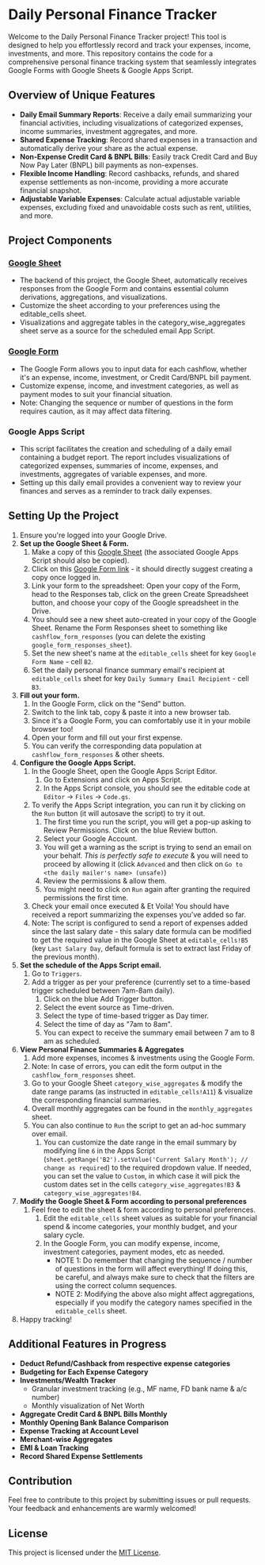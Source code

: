 # Daily Personal Finance Tracker

Welcome to the Daily Personal Finance Tracker project! This tool is designed to help you effortlessly record and track your expenses, income, investments, and more. This repository contains the code for a comprehensive personal finance tracking system that seamlessly integrates Google Forms with Google Sheets & Google Apps Script.

## Overview of Unique Features

- **Daily Email Summary Reports**: Receive a daily email summarizing your financial activities, including visualizations of categorized expenses, income summaries, investment aggregates, and more.
- **Shared Expense Tracking**: Record shared expenses in a transaction and automatically derive your share as the actual expense.
- **Non-Expense Credit Card & BNPL Bills**: Easily track Credit Card and Buy Now Pay Later (BNPL) bill payments as non-expenses.
- **Flexible Income Handling**: Record cashbacks, refunds, and shared expense settlements as non-income, providing a more accurate financial snapshot.
- **Adjustable Variable Expenses**: Calculate actual adjustable variable expenses, excluding fixed and unavoidable costs such as rent, utilities, and more.

## Project Components

### [Google Sheet](https://docs.google.com/spreadsheets/d/1TSlU4nUgUqOpIddVJRPErqxDdDFrdUw3TyUvrhYP818/edit?usp=sharing)

- The backend of this project, the Google Sheet, automatically receives responses from the Google Form and contains essential column derivations, aggregations, and visualizations.
- Customize the sheet according to your preferences using the editable_cells sheet.
- Visualizations and aggregate tables in the category_wise_aggregates sheet serve as a source for the scheduled email App Script.

### [Google Form](https://docs.google.com/forms/d/1lFl5eX9yBX_l8sIc0pF3KDcKBPI4QuWZbrhYDlPrAms/edit)

- The Google Form allows you to input data for each cashflow, whether it's an expense, income, investment, or Credit Card/BNPL bill payment.
- Customize expense, income, and investment categories, as well as payment modes to suit your financial situation.
- Note: Changing the sequence or number of questions in the form requires caution, as it may affect data filtering.

### Google Apps Script

- This script facilitates the creation and scheduling of a daily email containing a budget report. The report includes visualizations of categorized expenses, summaries of income, expenses, and investments, aggregates of variable expenses, and more.
- Setting up this daily email provides a convenient way to review your finances and serves as a reminder to track daily expenses.

## Setting Up the Project

1. Ensure you're logged into your Google Drive.
2. **Set up the Google Sheet & Form.**
   1. Make a copy of this [Google Sheet](https://docs.google.com/spreadsheets/d/1TSlU4nUgUqOpIddVJRPErqxDdDFrdUw3TyUvrhYP818/edit?usp=sharing) (the associated Google Apps Script should also be copied).
   2. Click on this [Google Form link](https://docs.google.com/forms/d/1lFl5eX9yBX_l8sIc0pF3KDcKBPI4QuWZbrhYDlPrAms/copy) - it should directly suggest creating a copy once logged in.
   3. Link your form to the spreadsheet: Open your copy of the Form, head to the Responses tab, click on the green Create Spreadsheet button, and choose your copy of the Google spreadsheet in the Drive.
   4. You should see a new sheet auto-created in your copy of the Google Sheet. Rename the Form Responses sheet to something like `cashflow_form_responses` (you can delete the existing `google_form_responses_sheet`).
   5. Set the new sheet's name at the `editable_cells` sheet for key `Google Form Name` - cell `B2`.
   6. Set the daily personal finance summary email's recipient at `editable_cells` sheet for key `Daily Summary Email Recipient` - cell `B3`.
3. **Fill out your form.**
   1. In the Google Form, click on the "Send" button.
   2. Switch to the link tab, copy & paste it into a new browser tab.
   3. Since it's a Google Form, you can comfortably use it in your mobile browser too!
   4. Open your form and fill out your first expense.
   5. You can verify the corresponding data population at `cashflow_form_responses` & other sheets.
4. **Configure the Google Apps Script.**
   1. In the Google Sheet, open the Google Apps Script Editor.
      1. Go to Extensions and click on Apps Script.
      2. In the Apps Script console, you should see the editable code at `Editor` -> `Files` -> `Code.gs`.
   3. To verify the Apps Script integration, you can run it by clicking on the `Run` button (it will autosave the script) to try it out.
      1. The first time you run the script, you will get a pop-up asking to Review Permissions. Click on the blue Review button.
      2. Select your Google Account.
      3. You will get a warning as the script is trying to send an email on your behalf. *This is perfectly safe to execute* & you will need to proceed by allowing it (click `Advanced` and then click on `Go to <the daily mailer's name> (unsafe)`)
      4. Review the permissions & allow them.
      5. You might need to click on `Run` again after granting the required permissions the first time.
   4. Check your email once executed & Et Voila! You should have received a report summarizing the expenses you've added so far.
   5. Note: The script is configured to send a report of expenses added since the last salary date - this salary date formula can be modified to get the required value in the Google Sheet at `editable_cells!B5` (key `Last Salary Day`, default formula is set to extract last Friday of the previous month).
5. **Set the schedule of the Apps Script email.**
   1. Go to `Triggers`.
   2. Add a trigger as per your preference (currently set to a time-based trigger scheduled between 7am-8am daily).
      1. Click on the blue Add Trigger button.
      2. Select the event source as Time-driven.
      3. Select the type of time-based trigger as Day timer.
      4. Select the time of day as "7am to 8am".
      5. You can expect to receive the summary email between 7 am to 8 am as scheduled.
6. **View Personal Finance Summaries & Aggregates**
   1. Add more expenses, incomes & investments using the Google Form.
   2. Note: In case of errors, you can edit the form output in the `cashflow_form_responses` sheet.
   3. Go to your Google Sheet `category_wise_aggregates` & modify the date range params (as instructed in `editable_cells!A11`) & visualize the corresponding financial summaries.
   4. Overall monthly aggregates can be found in the `monthly_aggregates` sheet.
   5. You can also continue to `Run` the script to get an ad-hoc summary over email.
      1. You can customize the date range in the email summary by modifying line `6` in the Apps Script (`sheet.getRange('B2').setValue('Current Salary Month'); // change as required`) to the required dropdown value. If needed, you can set the value to `Custom`, in which case it will pick the custom dates set in the cells `category_wise_aggregates!B3` & `category_wise_aggregates!B4`.
7. **Modify the Google Sheet & Form according to personal preferences**
   1. Feel free to edit the sheet & form according to personal preferences.
      1. Edit the `editable_cells` sheet values as suitable for your financial spend & income categories, your monthly budget, and your salary cycle.
      2. In the Google Form, you can modify expense, income, investment categories, payment modes, etc as needed.
         - NOTE 1: Do remember that changing the sequence / number of questions in the form will affect everything! If doing this, be careful, and always make sure to check that the filters are using the correct column sequences.
         - NOTE 2: Modifying the above also might affect aggregations, especially if you modify the category names specified in the `editable_cells` sheet.
8. Happy tracking!

## Additional Features in Progress

- **Deduct Refund/Cashback from respective expense categories**
- **Budgeting for Each Expense Category**
- **Investments/Wealth Tracker**
  - Granular investment tracking (e.g., MF name, FD bank name & a/c number)
  - Monthly visualization of Net Worth
- **Aggregate Credit Card & BNPL Bills Monthly**
- **Monthly Opening Bank Balance Comparison**
- **Expense Tracking at Account Level**
- **Merchant-wise Aggregates**
- **EMI & Loan Tracking**
- **Record Shared Expense Settlements**

## Contribution

Feel free to contribute to this project by submitting issues or pull requests. Your feedback and enhancements are warmly welcomed!

## License

This project is licensed under the [MIT License](LICENSE).
